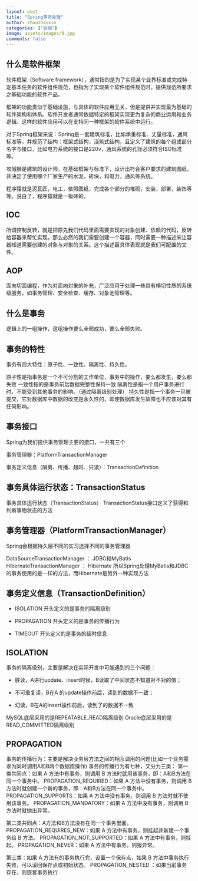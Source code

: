 ```yaml
---
layout: post
title: "Spring事务处理"
author: zhouzhaoxin
categories: ["后端"]
image: assets/images/9.jpg
comments: false
---
```

## 什么是软件框架
软件框架（Software framework），通常指的是为了实现某个业界标准或完成特定基本任务的软件组件规范，也指为了实现某个软件组件规范时，提供规范所要求之基础功能的软件产品。

框架的功能类似于基础设施，与具体的软件应用无关，但是提供并实现最为基础的软件架构和体系。软件开发者通常依据特定的框架实现更为复杂的商业运用和业务逻辑。这样的软件应用可以在支持同一种框架的软件系统中运行。

对于Spring框架来说：Spring是一套建筑标准，比如承重标准、丈量标准，通风标准等，并规范了结构：框架式结构，浇筑式结构，且定义了建筑的每个组成部分名字与接口，比如电力系统的接口是220v，通风系统的孔径必须符合ISO标准等。

攻城狮是建筑的设计师，在基础框架与标准下，设计出符合客户要求的建筑图纸，并决定了使用哪个厂家生产的水泥，砖块，和电力，通风等系统。

程序猿就是泥瓦匠，电工，依照图纸，完成各个部分的堆砌，安装，部署，装饰等等。说白了，程序猿就是一板砖的。

## IOC
所谓控制反转，就是把原先我们代码里面需要实现的对象创建、依赖的代码，反转给容器来帮忙实现。那么必然的我们需要创建一个容器，同时需要一种描述来让容器知道需要创建的对象与对象的关系。这个描述最具体表现就是我们可配置的文件。

## AOP
面向切面编程，作为对面向对象的补充，广泛应用于处理一些具有横切性质的系统级服务，如事务管理、安全检查、缓存、对象池管理等。

## 什么是事务
逻辑上的一组操作，这组操作要么全部成功，要么全部失败。

## 事务的特性
事务有四大特性：原子性、一致性、隔离性、持久性。

原子性是指事务是一个不可分割的工作单位，事务中的操作，要么都发生，要么都失败
一致性指的是事务前后数据完整性保持一致
隔离性是指一个用户事务进行时，不能受到其他事务的影响。（通过隔离级别处理）
持久性是指一个事务一旦被提交，它对数据库中数据的改变是永久性的，即使数据库发生故障也不应该对其有任何影响。
## 事务接口
Spring为我们提供事务管理主要的接口，一共有三个

事务管理器：PlatformTransactionManager

事务定义信息（隔离、传播、超时、只读）：TransactionDefinition

## 事务具体运行状态：TransactionStatus

事务具体运行状态（TransactionStatus）
TransactionStatus接口定义了获得和判断事物状态的方法

## 事务管理器（PlatformTransactionManager）
Spring会根据持久层不同的实习选择不同的事务管理器

DataSourceTransactionManager ： JDBC和MyBatis
HibernateTransactionManager ： Hibernate
所以Spring处理MyBatis和JDBC的事务使用的是一样的方法，而Hibernate是另外一种实现方法

## 事务定义信息（TransactionDefinition）
- ISOLATION 开头定义的是事务的隔离级别

- PROPAGATION 开头定义的是事务的传播行为

- TIMEOUT 开头定义的是事务的超时信息

## ISOLATION
事务的隔离级别，主要是解决在实际开发中可能遇到的三个问题：

- 脏读，A进行update、insert时候，B读取了中间状态不知道对不对的值；

- 不可重复读，B在A 的update操作前后，读到的数据不一致；

- 幻读，B在A的insert操作前后，读到了的数据不一致

MySQL底层采用的是REPEATABLE_READ隔离级别
Oracle底层采用的是READ_COMMITTED隔离级别

## PROPAGATION
事务的传播行为：主要是解决业务层方法之间的相互调用的问题(比如一个业务需求为同时调用A和B两个数据库操作)
事务的传播行为有七种，又分为三类：
第一类共同点：如果 A 方法中有事务，则调用 B 方法时就用该事务，即：A和B方法在同一个事务中。
PROPAGATION_REQUIRED：如果 A 方法中没有事务，则调用 B 方法时就创建一个新的事务，即：A和B方法在同一个事务中。
PROPAGATION_SUPPORTS：如果 A 方法中没有事务，则调用 B 方法时就不使用该事务。
PROPAGATION_MANDATORY：如果 A 方法中没有事务，则调用 B 方法时就抛出异常。

第二类共同点：A方法和B方法没有在同一个事务里面。
PROPAGATION_REQUIRES_NEW：如果 A 方法中有事务，则挂起并新建一个事务给 B 方法。
PROPAGATION_NOT_SUPPORTED：如果 A 方法中有事务，则挂起。
PROPAGATION_NEVER：如果 A 方法中有事务，则报异常。

第三类：如果 A 方法有的事务执行完，设置一个保存点，如果 B 方法中事务执行失败，可以滚回保存点或初始状态。
PROPAGATION_NESTED ：如果当前事务存在，则嵌套事务执行